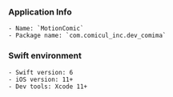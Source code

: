 ### Application Info
    - Name: `MotionComic`
    - Package name: `com.comicul_inc.dev_comima`

### Swift environment
    - Swift version: 6
    - iOS version: 11+
    - Dev tools: Xcode 11+

